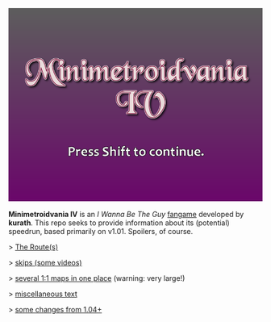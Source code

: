 ![Title screen for Minimetroidvania IV](/images/title.jpg "Title screen")

**Minimetroidvania IV** is an *I Wanna Be The Guy* [fangame](http://fangam.es/intro) developed by **kurath**. This repo seeks to provide information about its (potential) speedrun, based primarily on v1.01. Spoilers, of course.

\> [The Route(s)](route.md)

\> [skips (some videos)](skips.md)

\> [several 1:1 maps in one place](images/maps/README.md) (warning: very large!)

\> [miscellaneous text](randomtext.md)

\> [some changes from 1.04+](releasechanges.md)
